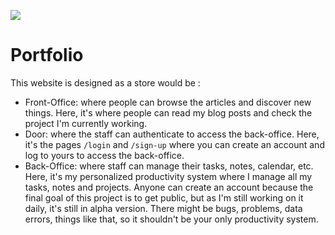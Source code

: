 ![](https://hackatime-badge.hackclub.com/U08RJRWSGTX/portfolio?label=Time-invested)

# Portfolio

This website is designed as a store would be :
- Front-Office: where people can browse the articles and discover new things. Here, it's where people can read my blog posts and check the project I'm currently working.
- Door: where the staff can authenticate to access the back-office. Here, it's the pages `/login` and `/sign-up` where you can create an account and log to yours to access the back-office.
- Back-Office: where staff can manage their tasks, notes, calendar, etc. Here, it's my personalized productivity system where I manage all my tasks, notes and projects. Anyone can create an account because the final goal of this project is to get public, but as I'm still working on it daily, it's still in alpha version. There might be bugs, problems, data errors, things like that, so it shouldn't be your only productivity system.
